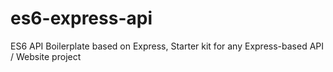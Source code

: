 # es6-express-api
ES6 API Boilerplate based on Express, Starter kit for any Express-based API / Website project
